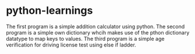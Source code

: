 # python-learnings
The first program is a simple addition calculator using python.
The second program is a simple own dictionary whcih makes use of the pthon dictionary datatype to map keys to values.
The third program is a simple age verification for driving license test using else if ladder.
 
 
 
